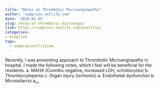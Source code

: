 ```yaml
---
title: "Notes on Thrombotic Microangiopathy"
author: 'sumprain.netlify.com'
date: '2018-01-05'
slug: notes-on-thrombotic-microangio
link: https://sumprain.netlify.com/post/ttp/
categories:
- bloglink
tags:
  - sumprainnetlifycom
---
```


Recently, I was presenting approach to Thrombotic Microangiopathy in hospital. I made the following notes, which I feel will be beneficial for the residents. a. MAHA (Coombs negative, increased LDH, schistocytes) b. Thrombocytopenia c. Organ injury (ischemic) a. Endothelial dysfunction b. Microinfarcts a[... <i class="fas fa-external-link-alt"></i>](https://sumprain.netlify.com/post/ttp/)

